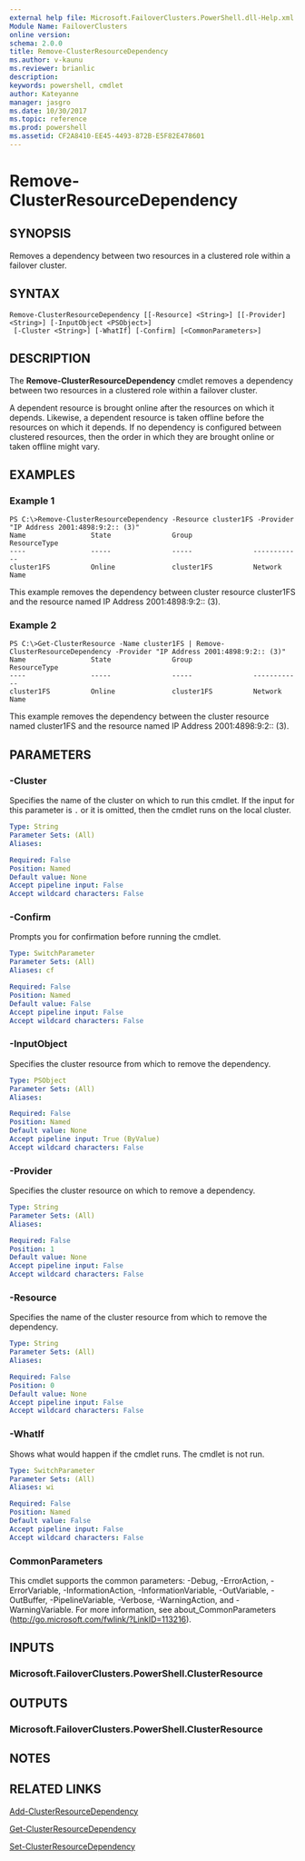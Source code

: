 ```yaml
---
external help file: Microsoft.FailoverClusters.PowerShell.dll-Help.xml
Module Name: FailoverClusters
online version: 
schema: 2.0.0
title: Remove-ClusterResourceDependency
ms.author: v-kaunu
ms.reviewer: brianlic
description: 
keywords: powershell, cmdlet
author: Kateyanne
manager: jasgro
ms.date: 10/30/2017
ms.topic: reference
ms.prod: powershell
ms.assetid: CF2A8410-EE45-4493-872B-E5F82E478601
---
```


# Remove-ClusterResourceDependency

## SYNOPSIS
Removes a dependency between two resources in a clustered role within a failover cluster.

## SYNTAX

```
Remove-ClusterResourceDependency [[-Resource] <String>] [[-Provider] <String>] [-InputObject <PSObject>]
 [-Cluster <String>] [-WhatIf] [-Confirm] [<CommonParameters>]
```

## DESCRIPTION
The **Remove-ClusterResourceDependency** cmdlet removes a dependency between two resources in a clustered role within a failover cluster.

A dependent resource is brought online after the resources on which it depends.
Likewise, a dependent resource is taken offline before the resources on which it depends.
If no dependency is configured between clustered resources, then the order in which they are brought online or taken offline might vary.

## EXAMPLES

### Example 1
```
PS C:\>Remove-ClusterResourceDependency -Resource cluster1FS -Provider "IP Address 2001:4898:9:2:: (3)"
Name                State               Group               ResourceType 
----                -----               -----               ------------ 
cluster1FS          Online              cluster1FS          Network Name
```

This example removes the dependency between cluster resource cluster1FS and the resource named IP Address 2001:4898:9:2:: (3).

### Example 2
```
PS C:\>Get-ClusterResource -Name cluster1FS | Remove-ClusterResourceDependency -Provider "IP Address 2001:4898:9:2:: (3)"
Name                State               Group               ResourceType 
----                -----               -----               ------------ 
cluster1FS          Online              cluster1FS          Network Name
```

This example removes the dependency between the cluster resource named cluster1FS and the resource named IP Address 2001:4898:9:2:: (3).

## PARAMETERS

### -Cluster
Specifies the name of the cluster on which to run this cmdlet.
If the input for this parameter is `.` or it is omitted, then the cmdlet runs on the local cluster.

```yaml
Type: String
Parameter Sets: (All)
Aliases: 

Required: False
Position: Named
Default value: None
Accept pipeline input: False
Accept wildcard characters: False
```

### -Confirm
Prompts you for confirmation before running the cmdlet.

```yaml
Type: SwitchParameter
Parameter Sets: (All)
Aliases: cf

Required: False
Position: Named
Default value: False
Accept pipeline input: False
Accept wildcard characters: False
```

### -InputObject
Specifies the cluster resource from which to remove the dependency.

```yaml
Type: PSObject
Parameter Sets: (All)
Aliases: 

Required: False
Position: Named
Default value: None
Accept pipeline input: True (ByValue)
Accept wildcard characters: False
```

### -Provider
Specifies the cluster resource on which to remove a dependency.

```yaml
Type: String
Parameter Sets: (All)
Aliases: 

Required: False
Position: 1
Default value: None
Accept pipeline input: False
Accept wildcard characters: False
```

### -Resource
Specifies the name of the cluster resource from which to remove the dependency.

```yaml
Type: String
Parameter Sets: (All)
Aliases: 

Required: False
Position: 0
Default value: None
Accept pipeline input: False
Accept wildcard characters: False
```

### -WhatIf
Shows what would happen if the cmdlet runs.
The cmdlet is not run.

```yaml
Type: SwitchParameter
Parameter Sets: (All)
Aliases: wi

Required: False
Position: Named
Default value: False
Accept pipeline input: False
Accept wildcard characters: False
```

### CommonParameters
This cmdlet supports the common parameters: -Debug, -ErrorAction, -ErrorVariable, -InformationAction, -InformationVariable, -OutVariable, -OutBuffer, -PipelineVariable, -Verbose, -WarningAction, and -WarningVariable. For more information, see about_CommonParameters (http://go.microsoft.com/fwlink/?LinkID=113216).

## INPUTS

### Microsoft.FailoverClusters.PowerShell.ClusterResource

## OUTPUTS

### Microsoft.FailoverClusters.PowerShell.ClusterResource

## NOTES

## RELATED LINKS

[Add-ClusterResourceDependency](./Add-ClusterResourceDependency.md)

[Get-ClusterResourceDependency](./Get-ClusterResourceDependency.md)

[Set-ClusterResourceDependency](./Set-ClusterResourceDependency.md)

